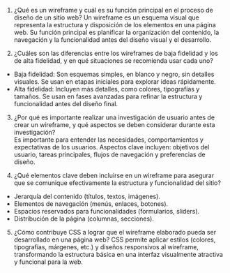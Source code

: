 1. ¿Qué es un wireframe y cuál es su función principal en el proceso de diseño de un sitio web?
Un wireframe es un esquema visual que representa la estructura y disposición de los elementos en una página web. Su función principal es planificar la organización del contenido, la navegación y la funcionalidad antes del diseño visual y el desarrollo.

2. ¿Cuáles son las diferencias entre los wireframes de baja fidelidad y los de alta fidelidad, y en qué situaciones se recomienda usar cada uno?  
- Baja fidelidad: Son esquemas simples, en blanco y negro, sin detalles visuales. Se usan en etapas iniciales para explorar ideas rápidamente.  
- Alta fidelidad: Incluyen más detalles, como colores, tipografías y tamaños. Se usan en fases avanzadas para refinar la estructura y funcionalidad antes del diseño final.  

3. ¿Por qué es importante realizar una investigación de usuario antes de crear un wireframe, y qué aspectos se deben considerar durante esta investigación?  
Es importante para entender las necesidades, comportamientos y expectativas de los usuarios. Aspectos clave incluyen: objetivos del usuario, tareas principales, flujos de navegación y preferencias de diseño.

4. ¿Qué elementos clave deben incluirse en un wireframe para asegurar que se comunique efectivamente la estructura y funcionalidad del sitio? 
- Jerarquía del contenido (títulos, textos, imágenes).  
- Elementos de navegación (menús, enlaces, botones).  
- Espacios reservados para funcionalidades (formularios, sliders).  
- Distribución de la página (columnas, secciones).  

5. ¿Cómo contribuye CSS a lograr que el wireframe elaborado pueda ser desarrollado en una página web?
CSS permite aplicar estilos (colores, tipografías, márgenes, etc.) y diseños responsivos al wireframe, transformando la estructura básica en una interfaz visualmente atractiva y funcional para la web.
